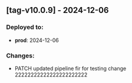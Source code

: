 
## [tag-v10.0.9] - 2024-12-06
### Deployed to:
- **prod**: 2024-12-06
### Changes:
- PATCH updated pipeline fir for testing change 22222222222222222222222

